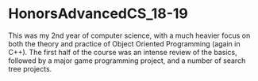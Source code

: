 # HonorsAdvancedCS_18-19
This was my 2nd year of computer science, with a much heavier focus on both the theory and practice of Object Oriented Programming (again in C++). The first half of the course was an intense review of the basics, followed by a major game programming project, and a number of search tree projects. 

